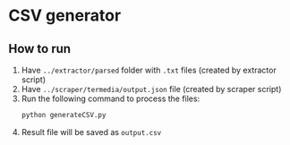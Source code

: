 # CSV generator

## How to run

1. Have `../extractor/parsed` folder with `.txt` files (created by extractor script)
2. Have `../scraper/termedia/output.json` file (created by scraper script)
3. Run the following command to process the files:
    ```bash
    python generateCSV.py
    ```
4. Result file will be saved as `output.csv`